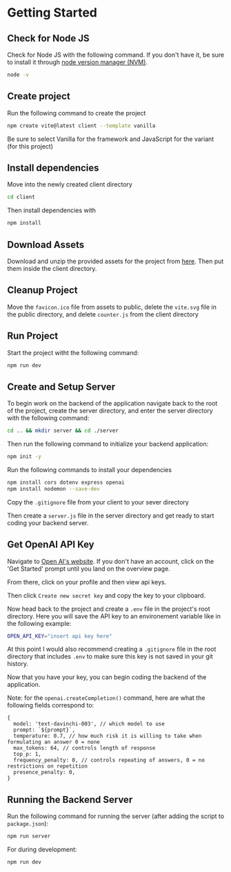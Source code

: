 # Getting Started

## Check for Node JS

Check for Node JS with the following command. If you don't have it, be sure to install it through [node version manager (NVM)](https://www.freecodecamp.org/news/node-version-manager-nvm-install-guide/).

```bash
node -v
```

## Create project

Run the following command to create the project

```bash
npm create vite@latest client --template vanilla
```

Be sure to select Vanilla for the framework and JavaScript for the variant (for this project)

## Install dependencies

Move into the newly created client directory

```bash
cd client
```

Then install dependencies with

```bash
npm install
```

## Download Assets

Download and unzip the provided assets for the project from [here](https://drive.google.com/file/d/1RhtfgrDaO7zoHIJgTUOZKYGdzTFJpe7V/view).
Then put them inside the client directory.

## Cleanup Project

Move the `favicon.ico` file from assets to public, delete the `vite.svg` file in the public directory, and delete `counter.js` from the client directory

## Run Project

Start the project witht the following command:

```bash
npm run dev
```

## Create and Setup Server

To begin work on the backend of the application navigate back to the root of the project, create the server directory, and enter the server directory with the following command:

```bash
cd .. && mkdir server && cd ./server
```

Then run the following command to initialize your backend application:

```bash
npm init -y
```

Run the following commands to install your dependencies

```bash
npm install cors dotenv express openai
npm install nodemon --save-dev
```

Copy the `.gitignore` file from your client to your sever directory

Then create a `server.js` file in the server directory and get ready to start coding your backend server.

## Get OpenAI API Key

Navigate to [Open AI's website](https://openai.com/api/). If you don't have an account, click on the 'Get Started' prompt until you land on the overview page.

From there, click on your profile and then view api keys.

Then click `Create new secret key` and copy the key to your clipboard.

Now head back to the project and create a `.env` file in the project's root directory. Here you will save the API key to an environement variable like in the following example:

```bash
OPEN_API_KEY="insert api key here"
```

At this point I would also recommend creating a `.gitignore` file in the root directory that includes `.env` to make sure this key is not saved in your git history.

Now that you have your key, you can begin coding the backend of the application.

Note: for the `openai.createCompletion()` command, here are what the following fields correspond to:

```
{
  model: 'text-davinchi-003', // which model to use
  prompt: `${prompt}`,
  temperature: 0.7, // how much risk it is willing to take when formulating an answer 0 = none
  max_tokens: 64, // controls length of response
  top_p: 1,
  frequency_penalty: 0, // controls repeating of answers, 0 = no restrictions on repetition
  presence_penalty: 0,
}
```

## Running the Backend Server

Run the following command for running the server (after adding the script to `package.json`):

```bash
npm run server
```

For during development:

```bash
npm run dev
```
